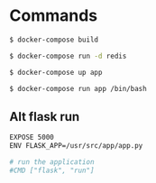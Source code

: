 # Commands

```bash
$ docker-compose build
```

```bash
$ docker-compose run -d redis
```

```bash
$ docker-compose up app 
```

```bash
$ docker-compose run app /bin/bash
```

## Alt flask run

```bash
EXPOSE 5000
ENV FLASK_APP=/usr/src/app/app.py

# run the application
#CMD ["flask", "run"]
```
